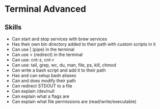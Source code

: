 # Terminal Advanced

## Skills

- Can start and stop services with brew services
- Has their own bin directory added to their path with custom scripts in it
- Can use | (pipe) in the terminal
- Can use > (redirect) in the terminal
- Can use: cnt-z, cnt-r
- Can use: tail, grep, wc, du, man, file, ps, kill, chmod
- Can write a bash script and add it to their path
- Has and can setup bash aliases
- Can and does modify their path
- Can redirect STDOUT to a file
- Can explain /dev/null
- Can explain what a flags are
- Can explain what file permissions are (read/write/executable)
